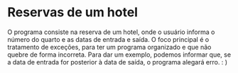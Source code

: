 # Reservas de um hotel  

O programa consiste na reserva de um hotel, onde o usuário informa o número do quarto e as datas de entrada e saída. 
O foco principal é o tratamento de exceções, para ter um programa organizado e que não quebre de forma incorreta.
Para dar um exemplo, podemos informar que, se a data de entrada for posterior à data de saída, o programa alegará erro. : )
